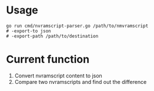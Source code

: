# Usage
```
go run cmd/nvramscript-parser.go /path/to/nmvramscript
# -export-to json
# -export-path /path/to/destination
```

# Current function
1. Convert nvramscript content to json  
2. Compare two nvramscripts and find out the difference  

